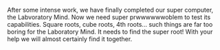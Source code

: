 After some intense work, we have finally completed our super computer, the Labvoratory Mind.
Now we need super prwwwwwwoblem to test its capabilities.
Square roots, cube roots, 4th roots... such things are far too boring for the Laboratory Mind.
It needs to find the super root! With your help we will almost certainly find it together.
